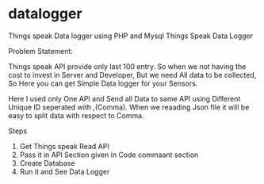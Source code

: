 # datalogger
Things speak Data logger using PHP and Mysql
Things Speak Data Logger

Problem Statement:

Things speak API provide only last 100 entry. So when we not having the cost to invest in Server and Developer, But we need All data to be collected, So Here you can get Simple Data logger for your Sensors. 

Here I used only One API and Send all Data to same API using Different Unique ID seperated with ,(Comma). When we reaading Json file it will be easy to split data with respect to Comma. 

Steps 
1. Get Things speak Read API
2. Pass it in API Section given in Code commaant section 
3. Create Database 
4. Run it and See Data Logger
